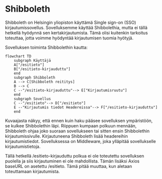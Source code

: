 # Shibboleth
Shibboleth on Helsingin yliopiston käyttämä Single sign-on (SSO) kirjautumissovellus. Sovelluksemme käyttää Shibbolethia, mutta ei tällä hetkellä hyödynnä sen kertakirjautumista. Tämä olisi kuitenkin tarkoitus toteuttaa, jotta voimme hyödyntää kirjautumisen tuomia hyötyjä.

Sovelluksen toiminta Shibbolethin kautta:
```mermaid
flowchart TD
    subgraph Käyttäjä
    A["/esitieto"]
    B["/esitieto-kirjauduttu"]
    end
    subgraph Shibboleth
    A --> C[Shibboleth reititys]
    B --> C
    C --"/esitieto-kirjauduttu"--> E["Kirjautumisruutu"]
    end
    subgraph Sovellus
    C --"/esitieto"--> D["/esitieto"]
    E --"Kirjautumis tiedot Headereissa"--> F["/esitieto-kirjauduttu"]
    end
```
Kuvaajasta näkyy, että ennen kuin haku pääsee sovelluksen ympäristöön, se kulkee Shibbolethin läpi. Riippuen kumpaan polkuun mennään, Shibboleth ohjaa joko suoraan sovellukseen tai sitten ensin Shibbolethin kirjautumissivulle. Kirjautuneena Shibboleth lisää headereihin kirjautumistiedot. Sovelluksessa on Middleware, joka ylläpitää sovellukselle kirjautumistietoja.

Tällä hetkellä /esitieto-kirjauduttu polkua ei ole toteutettu sovelluksen puolella ja siis kirjautuminen ei ole mahdollista. Tämän lisäksi Axios baseURL on asetettu /esitieto. Tämä pitää muuttaa, kun aletaan toteuttamaan kirjautumista.

